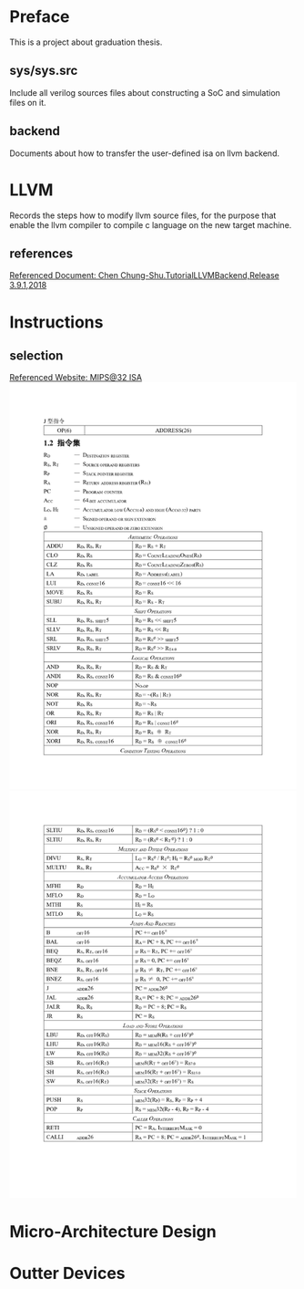 # Preface
This is a project about graduation thesis.

## sys/sys.src
Include all verilog sources files about constructing a SoC and simulation files on it.

## backend
Documents about how to transfer the user-defined isa on llvm backend.

# LLVM
Records the steps how to modify llvm source files, for the purpose that enable the llvm compiler to compile c language on the new target machine.

## references
[Referenced Document: Chen Chung-Shu.TutorialLLVMBackend,Release 3.9.1,2018](http://jonathan2251.github.io/lbd/)

# Instructions
## selection 
[Referenced Website: MIPS@32 ISA](https://www.mips.com/products/architectures/mips32-2/, "MIPS32 Instruction Set Quick Reference v1.01")
![avatar](https://github.com/ilo5u/CX-CPU/blob/master/pics/INS_1.png)
![avatar](https://github.com/ilo5u/CX-CPU/blob/master/pics/INS_2.png)

# Micro-Architecture Design

# Outter Devices
